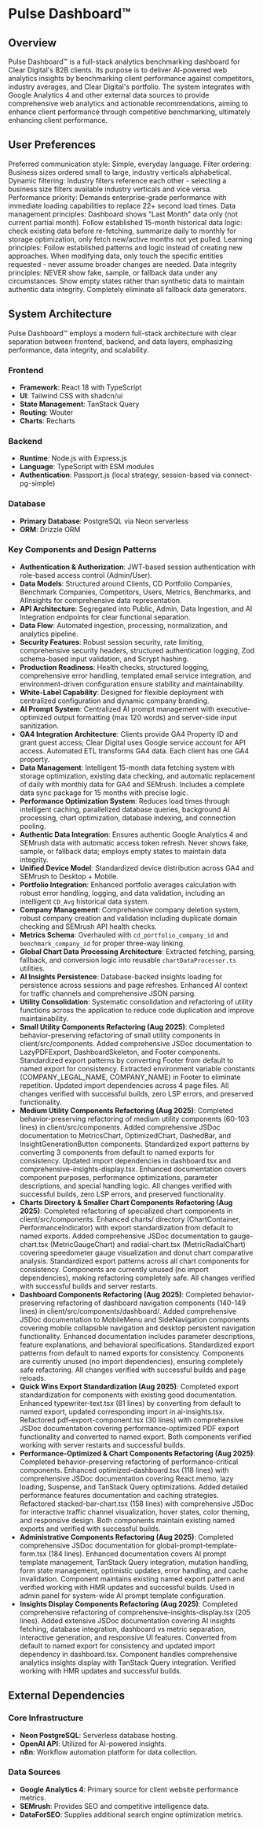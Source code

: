 # Pulse Dashboard™

## Overview
Pulse Dashboard™ is a full-stack analytics benchmarking dashboard for Clear Digital's B2B clients. Its purpose is to deliver AI-powered web analytics insights by benchmarking client performance against competitors, industry averages, and Clear Digital's portfolio. The system integrates with Google Analytics 4 and other external data sources to provide comprehensive web analytics and actionable recommendations, aiming to enhance client performance through competitive benchmarking, ultimately enhancing client performance.

## User Preferences
Preferred communication style: Simple, everyday language.
Filter ordering: Business sizes ordered small to large, industry verticals alphabetical.
Dynamic filtering: Industry filters reference each other - selecting a business size filters available industry verticals and vice versa.
Performance priority: Demands enterprise-grade performance with immediate loading capabilities to replace 22+ second load times.
Data management principles: Dashboard shows "Last Month" data only (not current partial month). Follow established 15-month historical data logic: check existing data before re-fetching, summarize daily to monthly for storage optimization, only fetch new/active months not yet pulled.
Learning principles: Follow established patterns and logic instead of creating new approaches. When modifying data, only touch the specific entities requested - never assume broader changes are needed.
Data integrity principles: NEVER show fake, sample, or fallback data under any circumstances. Show empty states rather than synthetic data to maintain authentic data integrity. Completely eliminate all fallback data generators.

## System Architecture
Pulse Dashboard™ employs a modern full-stack architecture with clear separation between frontend, backend, and data layers, emphasizing performance, data integrity, and scalability.

### Frontend
- **Framework**: React 18 with TypeScript
- **UI**: Tailwind CSS with shadcn/ui
- **State Management**: TanStack Query
- **Routing**: Wouter
- **Charts**: Recharts

### Backend
- **Runtime**: Node.js with Express.js
- **Language**: TypeScript with ESM modules
- **Authentication**: Passport.js (local strategy, session-based via connect-pg-simple)

### Database
- **Primary Database**: PostgreSQL via Neon serverless
- **ORM**: Drizzle ORM

### Key Components and Design Patterns
- **Authentication & Authorization**: JWT-based session authentication with role-based access control (Admin/User).
- **Data Models**: Structured around Clients, CD Portfolio Companies, Benchmark Companies, Competitors, Users, Metrics, Benchmarks, and AIInsights for comprehensive data representation.
- **API Architecture**: Segregated into Public, Admin, Data Ingestion, and AI Integration endpoints for clear functional separation.
- **Data Flow**: Automated ingestion, processing, normalization, and analytics pipeline.
- **Security Features**: Robust session security, rate limiting, comprehensive security headers, structured authentication logging, Zod schema-based input validation, and Scrypt hashing.
- **Production Readiness**: Health checks, structured logging, comprehensive error handling, templated email service integration, and environment-driven configuration ensure stability and maintainability.
- **White-Label Capability**: Designed for flexible deployment with centralized configuration and dynamic company branding.
- **AI Prompt System**: Centralized AI prompt management with executive-optimized output formatting (max 120 words) and server-side input sanitization.
- **GA4 Integration Architecture**: Clients provide GA4 Property ID and grant guest access; Clear Digital uses Google service account for API access. Automated ETL transforms GA4 data. Each client has one GA4 property.
- **Data Management**: Intelligent 15-month data fetching system with storage optimization, existing data checking, and automatic replacement of daily with monthly data for GA4 and SEMrush. Includes a complete data sync package for 15 months with precise logic.
- **Performance Optimization System**: Reduces load times through intelligent caching, parallelized database queries, background AI processing, chart optimization, database indexing, and connection pooling.
- **Authentic Data Integration**: Ensures authentic Google Analytics 4 and SEMrush data with automatic access token refresh. Never shows fake, sample, or fallback data; employs empty states to maintain data integrity.
- **Unified Device Model**: Standardized device distribution across GA4 and SEMrush to Desktop + Mobile.
- **Portfolio Integration**: Enhanced portfolio averages calculation with robust error handling, logging, and data validation, including an intelligent `CD_Avg` historical data system.
- **Company Management**: Comprehensive company deletion system, robust company creation and validation including duplicate domain checking and SEMrush API health checks.
- **Metrics Schema**: Overhauled with `cd_portfolio_company_id` and `benchmark_company_id` for proper three-way linking.
- **Global Chart Data Processing Architecture**: Extracted fetching, parsing, fallback, and conversion logic into reusable `chartDataProcessor.ts` utilities.
- **AI Insights Persistence**: Database-backed insights loading for persistence across sessions and page refreshes. Enhanced AI context for traffic channels and comprehensive JSON parsing.
- **Utility Consolidation**: Systematic consolidation and refactoring of utility functions across the application to reduce code duplication and improve maintainability.
- **Small Utility Components Refactoring (Aug 2025)**: Completed behavior-preserving refactoring of small utility components in client/src/components. Added comprehensive JSDoc documentation to LazyPDFExport, DashboardSkeleton, and Footer components. Standardized export patterns by converting Footer from default to named export for consistency. Extracted environment variable constants (COMPANY_LEGAL_NAME, COMPANY_NAME) in Footer to eliminate repetition. Updated import dependencies across 4 page files. All changes verified with successful builds, zero LSP errors, and preserved functionality.
- **Medium Utility Components Refactoring (Aug 2025)**: Completed behavior-preserving refactoring of medium utility components (60-103 lines) in client/src/components. Added comprehensive JSDoc documentation to MetricsChart, OptimizedChart, DashedBar, and InsightGenerationButton components. Standardized export patterns by converting 3 components from default to named exports for consistency. Updated import dependencies in dashboard.tsx and comprehensive-insights-display.tsx. Enhanced documentation covers component purposes, performance optimizations, parameter descriptions, and special handling logic. All changes verified with successful builds, zero LSP errors, and preserved functionality.
- **Charts Directory & Smaller Chart Components Refactoring (Aug 2025)**: Completed refactoring of specialized chart components in client/src/components. Enhanced charts/ directory (ChartContainer, PerformanceIndicator) with export standardization from default to named exports. Added comprehensive JSDoc documentation to gauge-chart.tsx (MetricGaugeChart) and radial-chart.tsx (MetricRadialChart) covering speedometer gauge visualization and donut chart comparative analysis. Standardized export patterns across all chart components for consistency. Components are currently unused (no import dependencies), making refactoring completely safe. All changes verified with successful builds and server restarts.
- **Dashboard Components Refactoring (Aug 2025)**: Completed behavior-preserving refactoring of dashboard navigation components (140-149 lines) in client/src/components/dashboard/. Added comprehensive JSDoc documentation to MobileMenu and SideNavigation components covering mobile collapsible navigation and desktop persistent navigation functionality. Enhanced documentation includes parameter descriptions, feature explanations, and behavioral specifications. Standardized export patterns from default to named exports for consistency. Components are currently unused (no import dependencies), ensuring completely safe refactoring. All changes verified with successful builds and page reloads.
- **Quick Wins Export Standardization (Aug 2025)**: Completed export standardization for components with existing good documentation. Enhanced typewriter-text.tsx (81 lines) by converting from default to named export, updated corresponding import in ai-insights.tsx. Refactored pdf-export-component.tsx (30 lines) with comprehensive JSDoc documentation covering performance-optimized PDF export functionality and converted to named export. Both components verified working with server restarts and successful builds.
- **Performance-Optimized & Chart Components Refactoring (Aug 2025)**: Completed behavior-preserving refactoring of performance-critical components. Enhanced optimized-dashboard.tsx (118 lines) with comprehensive JSDoc documentation covering React.memo, lazy loading, Suspense, and TanStack Query optimizations. Added detailed performance features documentation and caching strategies. Refactored stacked-bar-chart.tsx (158 lines) with comprehensive JSDoc for interactive traffic channel visualization, hover states, color theming, and responsive design. Both components maintain existing named exports and verified with successful builds.
- **Administrative Components Refactoring (Aug 2025)**: Completed comprehensive JSDoc documentation for global-prompt-template-form.tsx (184 lines). Enhanced documentation covers AI prompt template management, TanStack Query integration, mutation handling, form state management, optimistic updates, error handling, and cache invalidation. Component maintains existing named export pattern and verified working with HMR updates and successful builds. Used in admin panel for system-wide AI prompt template configuration.
- **Insights Display Components Refactoring (Aug 2025)**: Completed comprehensive refactoring of comprehensive-insights-display.tsx (205 lines). Added extensive JSDoc documentation covering AI insights fetching, database integration, dashboard vs metric separation, interactive generation, and responsive UI features. Converted from default to named export for consistency and updated import dependency in dashboard.tsx. Component handles comprehensive analytics insights display with TanStack Query integration. Verified working with HMR updates and successful builds.

## External Dependencies
### Core Infrastructure
- **Neon PostgreSQL**: Serverless database hosting.
- **OpenAI API**: Utilized for AI-powered insights.
- **n8n**: Workflow automation platform for data collection.

### Data Sources
- **Google Analytics 4**: Primary source for client website performance metrics.
- **SEMrush**: Provides SEO and competitive intelligence data.
- **DataForSEO**: Supplies additional search engine optimization metrics.